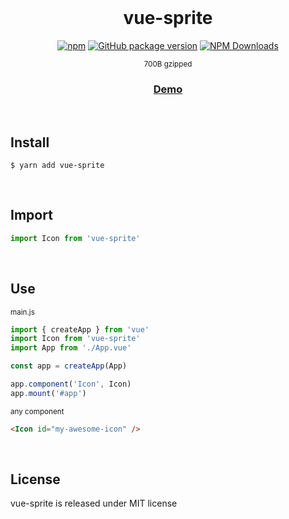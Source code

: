 <div align="center">
<br>

# vue-sprite

[![npm](https://img.shields.io/npm/v/vue-sprite.svg?colorB=brightgreen)](https://www.npmjs.com/package/vue-sprite)
[![GitHub package version](https://img.shields.io/github/package-json/v/ux-ui-pro/vue-sprite.svg)](https://github.com/ux-ui-pro/vue-sprite)
[![NPM Downloads](https://img.shields.io/npm/dm/vue-sprite.svg?style=flat)](https://www.npmjs.org/package/vue-sprite)

<sup>700B gzipped</sup>

<h3><a href="https://p3jt9k.csb.app/">Demo</a></h3>
</div>
<br>

## Install
```
$ yarn add vue-sprite
```
<br>

## Import
```javascript
import Icon from 'vue-sprite'
```
<br>

## Use
<sub>main.js</sub>
```javascript
import { createApp } from 'vue'
import Icon from 'vue-sprite'
import App from './App.vue'

const app = createApp(App)

app.component('Icon', Icon)
app.mount('#app')
```
<sub>any component</sub>
```html
<Icon id="my-awesome-icon" />
```
<br>

## License
vue-sprite is released under MIT license